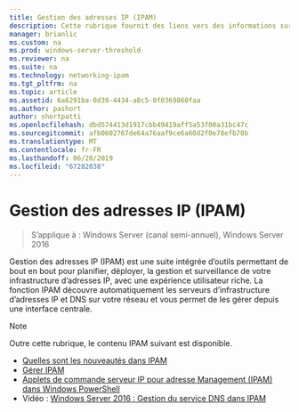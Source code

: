 ```yaml
---
title: Gestion des adresses IP (IPAM)
description: Cette rubrique fournit des liens vers des informations sur IPAM dans Windows Server 2016.
manager: brianlic
ms.custom: na
ms.prod: windows-server-threshold
ms.reviewer: na
ms.suite: na
ms.technology: networking-ipam
ms.tgt_pltfrm: na
ms.topic: article
ms.assetid: 6a6291ba-0d39-4434-a8c5-0f0369860faa
ms.author: pashort
author: shortpatti
ms.openlocfilehash: dbd574413d1917cbb49419aff5a53f00a31bc47c
ms.sourcegitcommit: afb0602767de64a76aaf9ce6a60d2f0e78efb78b
ms.translationtype: MT
ms.contentlocale: fr-FR
ms.lasthandoff: 06/20/2019
ms.locfileid: "67282038"
---
```

# <a name="ip-address-management-ipam"></a>Gestion des adresses IP (IPAM)

>S’applique à : Windows Server (canal semi-annuel), Windows Server 2016

Gestion des adresses IP (IPAM) est une suite intégrée d’outils permettant de bout en bout pour planifier, déployer, la gestion et surveillance de votre infrastructure d’adresses IP, avec une expérience utilisateur riche. La fonction IPAM découvre automatiquement les serveurs d’infrastructure d’adresses IP et DNS sur votre réseau et vous permet de les gérer depuis une interface centrale.  
  
> [!NOTE]  
> Outre cette rubrique, le contenu IPAM suivant est disponible.  
>   
> -   [Quelles sont les nouveautés dans IPAM](../../technologies/ipam/What-s-New-in-IPAM.md)  
> -   [Gérer IPAM](../../technologies/ipam/Manage-IPAM.md)  
> -   [Applets de commande serveur IP pour adresse Management (IPAM) dans Windows PowerShell](https://technet.microsoft.com/library/jj553807.aspx)  
> -   Vidéo : [Windows Server 2016 : Gestion du service DNS dans IPAM](https://channel9.msdn.com/Blogs/windowsserver/Windows-Server-2016-DNS-management-in-IPAM)  